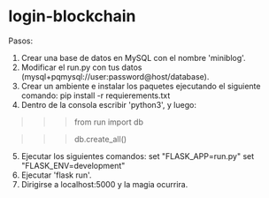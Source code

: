 # login-blockchain
Pasos: 
1. Crear una base de datos en MySQL con el nombre 'miniblog'.
2. Modificar el run.py con tus datos (mysql+pqmysql://user:password@host/database).
3. Crear un ambiente e instalar los paquetes ejecutando el siguiente comando: pip install -r requierements.txt
4. Dentro de la consola escribir 'python3', y luego:
>>> from run import db

>>> db.create_all()
5. Ejecutar los siguientes comandos:
set "FLASK_APP=run.py"
set "FLASK_ENV=development"
6. Ejecutar 'flask run'.
7. Dirigirse a localhost:5000 y la magia ocurrira.

